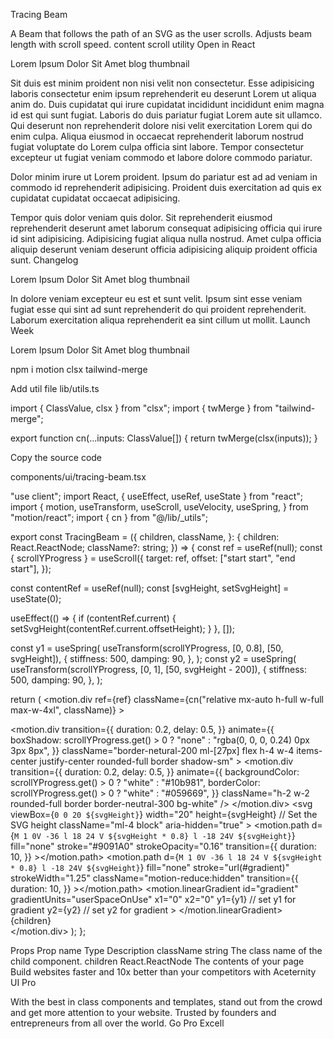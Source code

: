 Tracing Beam

A Beam that follows the path of an SVG as the user scrolls. Adjusts beam length with scroll speed.
content
scroll
utility
Open in
React

Lorem Ipsum Dolor Sit Amet
blog thumbnail

Sit duis est minim proident non nisi velit non consectetur. Esse adipisicing laboris consectetur enim ipsum reprehenderit eu deserunt Lorem ut aliqua anim do. Duis cupidatat qui irure cupidatat incididunt incididunt enim magna id est qui sunt fugiat. Laboris do duis pariatur fugiat Lorem aute sit ullamco. Qui deserunt non reprehenderit dolore nisi velit exercitation Lorem qui do enim culpa. Aliqua eiusmod in occaecat reprehenderit laborum nostrud fugiat voluptate do Lorem culpa officia sint labore. Tempor consectetur excepteur ut fugiat veniam commodo et labore dolore commodo pariatur.

Dolor minim irure ut Lorem proident. Ipsum do pariatur est ad ad veniam in commodo id reprehenderit adipisicing. Proident duis exercitation ad quis ex cupidatat cupidatat occaecat adipisicing.

Tempor quis dolor veniam quis dolor. Sit reprehenderit eiusmod reprehenderit deserunt amet laborum consequat adipisicing officia qui irure id sint adipisicing. Adipisicing fugiat aliqua nulla nostrud. Amet culpa officia aliquip deserunt veniam deserunt officia adipisicing aliquip proident officia sunt.
Changelog

Lorem Ipsum Dolor Sit Amet
blog thumbnail



In dolore veniam excepteur eu est et sunt velit. Ipsum sint esse veniam fugiat esse qui sint ad sunt reprehenderit do qui proident reprehenderit. Laborum exercitation aliqua reprehenderit ea sint cillum ut mollit.
Launch Week

Lorem Ipsum Dolor Sit Amet
blog thumbnail



npm i motion clsx tailwind-merge

Add util file
lib/utils.ts

import { ClassValue, clsx } from "clsx";
import { twMerge } from "tailwind-merge";
 
export function cn(...inputs: ClassValue[]) {
  return twMerge(clsx(inputs));
}

Copy the source code

components/ui/tracing-beam.tsx

"use client";
import React, { useEffect, useRef, useState } from "react";
import {
  motion,
  useTransform,
  useScroll,
  useVelocity,
  useSpring,
} from "motion/react";
import { cn } from "@/lib/_utils";

 
export const TracingBeam = ({
  children,
  className,
}: {
  children: React.ReactNode;
  className?: string;
}) => {
  const ref = useRef<HTMLDivElement>(null);
  const { scrollYProgress } = useScroll({
    target: ref,
    offset: ["start start", "end start"],
  });
 
  const contentRef = useRef<HTMLDivElement>(null);
  const [svgHeight, setSvgHeight] = useState(0);
 
  useEffect(() => {
    if (contentRef.current) {
      setSvgHeight(contentRef.current.offsetHeight);
    }
  }, []);
 
  const y1 = useSpring(
    useTransform(scrollYProgress, [0, 0.8], [50, svgHeight]),
    {
      stiffness: 500,
      damping: 90,
    },
  );
  const y2 = useSpring(
    useTransform(scrollYProgress, [0, 1], [50, svgHeight - 200]),
    {
      stiffness: 500,
      damping: 90,
    },
  );
 
  return (
    <motion.div
      ref={ref}
      className={cn("relative mx-auto h-full w-full max-w-4xl", className)}
    >
      <div className="absolute top-3 -left-4 md:-left-20">
        <motion.div
          transition={{
            duration: 0.2,
            delay: 0.5,
          }}
          animate={{
            boxShadow:
              scrollYProgress.get() > 0
                ? "none"
                : "rgba(0, 0, 0, 0.24) 0px 3px 8px",
          }}
          className="border-netural-200 ml-[27px] flex h-4 w-4 items-center justify-center rounded-full border shadow-sm"
        >
          <motion.div
            transition={{
              duration: 0.2,
              delay: 0.5,
            }}
            animate={{
              backgroundColor: scrollYProgress.get() > 0 ? "white" : "#10b981",
              borderColor: scrollYProgress.get() > 0 ? "white" : "#059669",
            }}
            className="h-2 w-2 rounded-full border border-neutral-300 bg-white"
          />
        </motion.div>
        <svg
          viewBox={`0 0 20 ${svgHeight}`}
          width="20"
          height={svgHeight} // Set the SVG height
          className="ml-4 block"
          aria-hidden="true"
        >
          <motion.path
            d={`M 1 0V -36 l 18 24 V ${svgHeight * 0.8} l -18 24V ${svgHeight}`}
            fill="none"
            stroke="#9091A0"
            strokeOpacity="0.16"
            transition={{
              duration: 10,
            }}
          ></motion.path>
          <motion.path
            d={`M 1 0V -36 l 18 24 V ${svgHeight * 0.8} l -18 24V ${svgHeight}`}
            fill="none"
            stroke="url(#gradient)"
            strokeWidth="1.25"
            className="motion-reduce:hidden"
            transition={{
              duration: 10,
            }}
          ></motion.path>
          <defs>
            <motion.linearGradient
              id="gradient"
              gradientUnits="userSpaceOnUse"
              x1="0"
              x2="0"
              y1={y1} // set y1 for gradient
              y2={y2} // set y2 for gradient
            >
              <stop stopColor="#18CCFC" stopOpacity="0"></stop>
              <stop stopColor="#18CCFC"></stop>
              <stop offset="0.325" stopColor="#6344F5"></stop>
              <stop offset="1" stopColor="#AE48FF" stopOpacity="0"></stop>
            </motion.linearGradient>
          </defs>
        </svg>
      </div>
      <div ref={contentRef}>{children}</div>
    </motion.div>
  );
};

Props
Prop name	Type	Description
className	string	The class name of the child component.
children	React.ReactNode	The contents of your page
Build websites faster and 10x better than your competitors with Aceternity UI Pro

With the best in class components and templates, stand out from the crowd and get more attention to your website. Trusted by founders and entrepreneurs from all over the world.
Go Pro
Excell